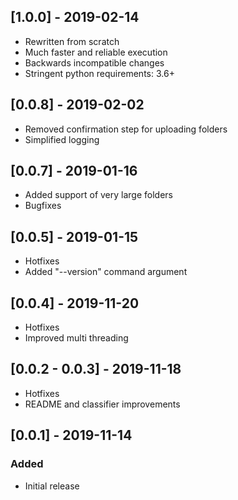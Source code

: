 ## [1.0.0] - 2019-02-14
- Rewritten from scratch
- Much faster and reliable execution
- Backwards incompatible changes
- Stringent python requirements: 3.6+

## [0.0.8] - 2019-02-02
- Removed confirmation step for uploading folders
- Simplified logging

## [0.0.7] - 2019-01-16
- Added support of very large folders
- Bugfixes

## [0.0.5] - 2019-01-15
- Hotfixes
- Added "--version" command argument

## [0.0.4] - 2019-11-20
- Hotfixes
- Improved multi threading

## [0.0.2 - 0.0.3] - 2019-11-18
- Hotfixes
- README and classifier improvements

## [0.0.1] - 2019-11-14
### Added
- Initial release

